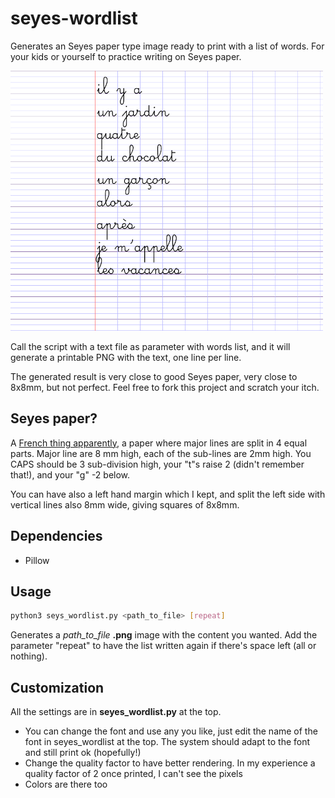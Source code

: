 # seyes-wordlist
Generates an Seyes paper type image ready to print with a list of words. For your kids or yourself to practice writing on Seyes paper.

![Sample script](/samples/sample2_small.png?raw=true)

Call the script with a text file as parameter with words list, and it will generate a printable PNG with the text, one line per line.

The generated result is very close to good Seyes paper, very close to 8x8mm, but not perfect. Feel free to fork this project and scratch your itch.

## Seyes paper?
A [French thing apparently](https://en.wikipedia.org/wiki/Ruled_paper#France), a paper where major lines are split in 4 equal parts. Major line are 8 mm high, each of the sub-lines are 2mm high. You CAPS should be 3 sub-division high, your "t"s raise 2 (didn't remember that!), and your "g" -2 below.

You can have also a left hand margin which I kept, and split the left side with vertical lines also 8mm wide, giving squares of 8x8mm.

## Dependencies
- Pillow

## Usage
```bash
python3 seys_wordlist.py <path_to_file> [repeat]
```
Generates a *path_to_file* **.png** image with the content you wanted. Add the parameter "repeat" to have the list written again if there's space left (all or nothing).

## Customization
All the settings are in **seyes_wordlist.py** at the top.

- You can change the font and use any you like, just edit the name of the font in seyes_wordlist at the top. The system should adapt to the font and still print ok (hopefully!)
- Change the quality factor to have better rendering. In my experience a quality factor of 2 once printed, I can't see the pixels
- Colors are there too
